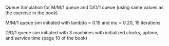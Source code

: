 Queue Simulation for M/M/1 queue and D/D/1 queue (using same values as the exercise in the book)

M/M/1 queue sim initiated with lambda = 0.15 and mu = 0.20,  15 iterations

D/D/1 queue sim initiated with 3 machines with initialized clocks, uptime, and service time (page 10 of the book)

